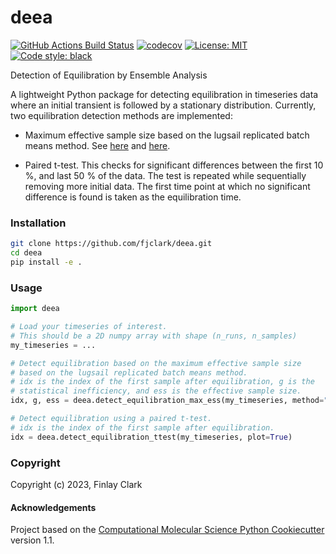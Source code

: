deea
==============================
[//]: # (Badges)
[![GitHub Actions Build Status](https://github.com/fjclark/deea/workflows/CI/badge.svg)](https://github.com/fjclark/deea/actions?query=workflow%3ACI)
[![codecov](https://codecov.io/gh/fjclark/deea/branch/main/graph/badge.svg)](https://codecov.io/gh/fjclark/deea/branch/main)
[![License: MIT](https://img.shields.io/badge/License-MIT-yellow.svg)](https://opensource.org/licenses/MIT)
[![Code style: black](https://img.shields.io/badge/code%20style-black-000000.svg)](https://github.com/psf/black)

Detection of Equilibration by Ensemble Analysis

A lightweight Python package for detecting equilibration in timeseries data where an initial transient is followed by a stationary distribution. Currently, two equilibration detection methods are implemented:

- Maximum effective sample size based on the lugsail replicated batch means method. See [here](https://projecteuclid.org/journals/statistical-science/volume-36/issue-4/Revisiting-the-GelmanRubin-Diagnostic/10.1214/20-STS812.full) and [here](https://academic.oup.com/biomet/article/109/3/735/6395353).

- Paired t-test. This checks for significant differences between the first 10 %, and last 50 % of the data. The test is repeated while sequentially removing more initial data. The first time point at which no significant difference is found is taken as the equilibration time.


### Installation

```bash
git clone https://github.com/fjclark/deea.git
cd deea
pip install -e .
```

### Usage

```python
import deea

# Load your timeseries of interest.
# This should be a 2D numpy array with shape (n_runs, n_samples)
my_timeseries = ...

# Detect equilibration based on the maximum effective sample size 
# based on the lugsail replicated batch means method.
# idx is the index of the first sample after equilibration, g is the
# statistical inefficiency, and ess is the effective sample size.
idx, g, ess = deea.detect_equilibration_max_ess(my_timeseries, method="lugsail", plot=True)

# Detect equilibration using a paired t-test.
# idx is the index of the first sample after equilibration.
idx = deea.detect_equilibration_ttest(my_timeseries, plot=True)
```

### Copyright

Copyright (c) 2023, Finlay Clark


#### Acknowledgements
 
Project based on the 
[Computational Molecular Science Python Cookiecutter](https://github.com/molssi/cookiecutter-cms) version 1.1.
